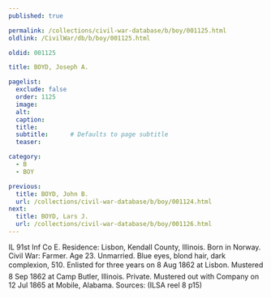 ```yaml
---
published: true

permalink: /collections/civil-war-database/b/boy/001125.html
oldlink: /CivilWar/db/b/boy/001125.html

oldid: 001125

title: BOYD, Joseph A.

pagelist:
  exclude: false
  order: 1125
  image: 
  alt:
  caption:
  title:
  subtitle:      # Defaults to page subtitle
  teaser:

category: 
  - B 
  - BOY

previous:
  title: BOYD, John B.
  url: /collections/civil-war-database/b/boy/001124.html  
next:
  title: BOYD, Lars J.
  url: /collections/civil-war-database/b/boy/001126.html   
---
```

IL 91st Inf Co E. Residence: Lisbon, Kendall County, Illinois. Born in Norway. Civil War: Farmer. Age 23. Unmarried. Blue eyes, blond hair, dark complexion, 5&#146;10&#148;. Enlisted for three years on 8 Aug 1862 at Lisbon. Mustered 8 Sep 1862 at Camp Butler, Illinois. Private. Mustered out with Company on 12 Jul 1865 at Mobile, Alabama. Sources: (ILSA reel 8 p15)